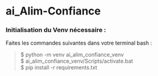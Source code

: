 # ai_Alim-Confiance

### Initialisation du Venv nécessaire :
Faites les commandes suivantes dans votre terminal bash :
  > $ python -m venv ai_alim_confiance_venv  
  > $ ai_alim_confiance_venv/Scripts/activate.bat  
  > $ pip install -r requirements.txt  
